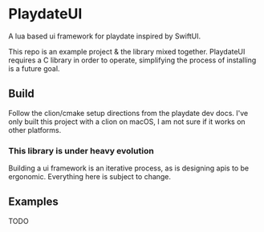 # PlaydateUI

A lua based ui framework for playdate inspired by SwiftUI. 

This repo is an example project & the library mixed together. 
PlaydateUI requires a C library in order to operate, simplifying the process of installing is a future goal. 

## Build
Follow the clion/cmake setup directions from the playdate dev docs. 
I've only built this project with a clion on macOS, I am not sure if it works on other platforms. 

### This library is under heavy evolution
Building a ui framework is an iterative process, as is designing apis to be ergonomic. Everything here is subject to change. 

## Examples
TODO
